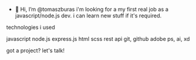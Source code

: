 - 👋 Hi, I’m @tomaszburas
i'm looking for a my first real job as a javascript/node.js dev. i can learn new stuff if it's required.

technologies i used

javascript
node.js
express.js
html
scss
rest api
git, github
adobe ps, ai, xd

got a project? let's talk!
